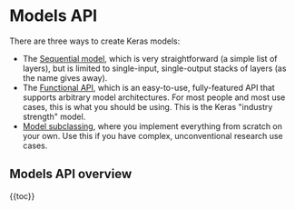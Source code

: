 # Models API

There are three ways to create Keras models:

- The [Sequential model](/keras_core/guides/sequential_model), which is very straightforward (a simple list of layers),
    but is limited to single-input, single-output stacks of layers (as the name gives away).
- The [Functional API](/keras_core/guides/functional_api), which is an easy-to-use, fully-featured API that supports arbitrary model architectures.
    For most people and most use cases, this is what you should be using. This is the Keras "industry strength" model.
- [Model subclassing](/keras_core/guides/making_new_layers_and_models_via_subclassing), where you implement everything from scratch on your own.
    Use this if you have complex, unconventional research use cases.


## Models API overview

{{toc}}

